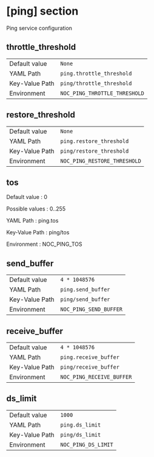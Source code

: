 # [ping] section

Ping service configuration

## throttle_threshold

|                |                               |
| -------------- | ----------------------------- |
| Default value  | `None`                        |
| YAML Path      | `ping.throttle_threshold`     |
| Key-Value Path | `ping/throttle_threshold`     |
| Environment    | `NOC_PING_THROTTLE_THRESHOLD` |

## restore_threshold

|                |                              |
| -------------- | ---------------------------- |
| Default value  | `None`                       |
| YAML Path      | `ping.restore_threshold`     |
| Key-Value Path | `ping/restore_threshold`     |
| Environment    | `NOC_PING_RESTORE_THRESHOLD` |

## tos

Default value
: 0

Possible values
: 0..255

YAML Path
: ping.tos

Key-Value Path
: ping/tos

Environment
: NOC_PING_TOS

## send_buffer

|                |                        |
| -------------- | ---------------------- |
| Default value  | `4 * 1048576`          |
| YAML Path      | `ping.send_buffer`     |
| Key-Value Path | `ping/send_buffer`     |
| Environment    | `NOC_PING_SEND_BUFFER` |

## receive_buffer

|                |                           |
| -------------- | ------------------------- |
| Default value  | `4 * 1048576`             |
| YAML Path      | `ping.receive_buffer`     |
| Key-Value Path | `ping/receive_buffer`     |
| Environment    | `NOC_PING_RECEIVE_BUFFER` |

## ds_limit

|                |                     |
| -------------- | ------------------- |
| Default value  | `1000`              |
| YAML Path      | `ping.ds_limit`     |
| Key-Value Path | `ping/ds_limit`     |
| Environment    | `NOC_PING_DS_LIMIT` |
